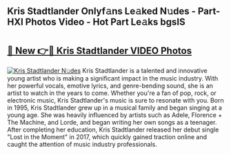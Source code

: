 ## Kris Stadtlander Onlyf𝚊ns Le𝚊ked N𝚞des - Part-HXI Photos Video - Hot Part Le𝚊ks bgsIS

# <h2><a href="http://ac39202.deff.icu/?id=Kris+Stadtlander">🔗 New 👉🔴 Kris Stadtlander VIDEO Photos</a></h2>

[![Kris Stadtlander N𝚞des](https://i.imgur.com/rIISA9y.gif)](http://ac39202.deff.icu/?id=Kris+Stadtlander)
Kris Stadtlander is a talented and innovative young artist who is making a significant impact in the music industry. With her powerful vocals, emotive lyrics, and genre-bending sound, she is an artist to watch in the years to come. Whether you're a fan of pop, rock, or electronic music, Kris Stadtlander's music is sure to resonate with you. Born in 1995, Kris Stadtlander grew up in a musical family and began singing at a young age. She was heavily influenced by artists such as Adele, Florence + The Machine, and Lorde, and began writing her own songs as a teenager. After completing her education, Kris Stadtlander released her debut single "Lost in the Moment" in 2017, which quickly gained traction online and caught the attention of music industry professionals.
